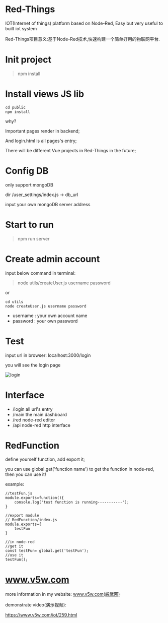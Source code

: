 # Red-Things
IOT(Internet of things) platform based on Node-Red, Easy but very useful to built iot system

Red-Things项目意义:基于Node-Red技术,快速构建一个简单好用的物联网平台.

# Init project
> npm install

# Install views JS lib
```
cd public
npm install
```

why? 

Important pages render in backend;

And login.html is all pages's entry;

There will be different Vue projects in Red-Things in the future;


# Config DB
only support mongoDB

dir /user_settings/index.js  ->  db_url

input your own mongoDB server address

# Start to run
> npm run server

# Create admin account
input below command in terminal:
> node utils/createUser.js username password

or

```
cd utils
node createUser.js username password
```
+ username : your own account name
+ password : your own password

# Test
input url in browser: localhost:3000/login

you will see the login page

![login](http://www.v5w.com/wp-content/uploads/2020/04/1587838198-d56b699830e77ba.png)

# Interface
+ /login  all url's entry
+ /main   the main dashboard
+ /red    node-red editor
+ /api    node-red http interface

# RedFunction
define yourself function, add export it;

you can use global.get('function name') to get the function in node-red, then you can use it!

example:
```
//testFun.js
module.exports=function(){
    console.log('test function is running-----------');
}

//export module
// RedFunction/index.js
module.exports={
    testFun
}

//in node-red
//get it
const testFun= global.get('testFun');
//use it
testFun();
```



# www.v5w.com
more information in my website: www.v5w.com(威武网)

demonstrate video(演示视频):

https://www.v5w.com/iot/259.html